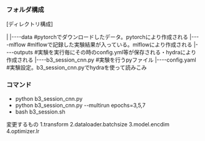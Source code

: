 ### フォルダ構成
[ディレクトリ構成]

|
|----data #pytorchでダウンロードしたデータ。pytorchにより作成される
|----mlflow #mlflowで記録した実験結果が入っている。mlflowにより作成される
|----outputs #実験を実行毎にその時のconfig.yml等が保存される・hydraにより作成される
|----b3_session_cnn.py   #実験を行うpyファイル
|----config.yaml #実験設定。b3_session_cnn.pyでhydraを使って読みこみ

### コマンド
* python b3_session_cnn.py 
* python b3_session_cnn.py --multirun epochs=3,5,7
* bash b3_session.sh

変更するもの
1.transform
2.dataloader.batchsize
3.model.encdim
4.optimizer.lr
